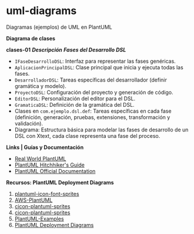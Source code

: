# uml-diagrams
Diagramas (ejemplos) de UML en PlantUML

**Diagrama de clases**

**clases-01**
***Descripción***
***Fases del Desarrollo DSL***

- `IFaseDesarrolloDSL`: Interfaz para representar las fases genéricas.
- `AplicacionPrincipalDSL`: Clase principal que inicia y ejecuta todas las fases.
- `DesarrolladorDSL`: Tareas específicas del desarrollador (definir gramática y modelo).
- `ProyectoDSL`: Configuración del proyecto y generación de código.
- `EditorDSL`: Personalización del editor para el DSL.
- `GramaticaDSL`: Definición de la gramática del DSL.
- Clases en `com.ejemplo.dsl.def`: Tareas específicas en cada fase (definición, generación, pruebas, extensiones, transformación y validación).
- Diagrama: Estructura básica para modelar las fases de desarrollo de un DSL con Xtext, cada clase representa una fase del proceso.

**Links | Guías y Documentación**

- [Real World PlantUML](https://real-world-plantuml.com/)
- [PlantUML Hitchhiker's Guide](https://crashedmind.github.io/PlantUMLHitchhikersGuide/index.html)
- [PlantUML Official Documentation](https://plantuml.com/)

**Recursos: PlantUML Deployment Diagrams** 
1. [plantuml-icon-font-sprites](https://github.com/tupadr3/plantuml-icon-font-sprites)
2. [AWS-PlantUML](https://github.com/milo-minderbinder/AWS-PlantUML)
3. [cicon-plantuml-sprites](https://github.com/plantuml-stdlib/cicon-plantuml-sprites)
4. [cicon-plantuml-sprites](https://github.com/plantuml-stdlib/cicon-plantuml-sprites)
5. [PlantUML-Examples](https://github.com/mattjhayes/PlantUML-Examples/tree/master)
6. [PlantUML Deployment Diagrams](https://www.webdevtutor.net/blog/plantuml-deployment-diagrams-for-devops#google_vignette)

